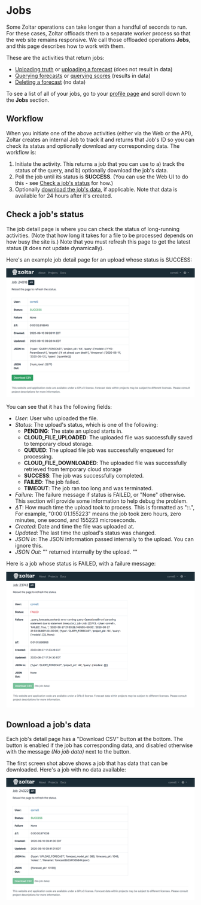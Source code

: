 # Jobs

Some Zoltar operations can take longer than a handful of seconds to run. For these cases, Zoltar offloads them to a separate worker process so that the web site remains responsive. We call those offloaded operations **Jobs**, and this page describes how to work with them.


These are the activities that return jobs:

- [Uploading truth](#xx) or [uploading a forecast](#xx) (does not result in data)
- [Querying forecasts](#xx) or [querying scores](#xx) (results in data)
- [Deleting a forecast](#xx) (no data)


To see a list of all of your jobs, go to your [profile page](Accounts.md#view-your-profile-page) and scroll down to the **Jobs** section.


## Workflow

When you initiate one of the above activities (either via the Web or the API), Zoltar creates an internal Job to track it and returns that Job's ID so you can check its status and optionally download any corresponding data. The workflow is:

1. Initiate the activity. This returns a job that you can use to a) track the status of the query, and b) optionally download the job's data.
1. Poll the job until its status is **SUCCESS**. (You can use the Web UI to do this - see [Check a job's status](#check-a-jobs-status) for how.)
1. Optionally [download the job's data](#download-a-jobs-data), if applicable. Note that data is available for 24 hours after it's created.


## Check a job's status

The job detail page is where you can check the status of long-running activities. (Note that how long it takes for a file to be processed depends on how busy the site is.) Note that you must refresh this page to get the latest status (it does not update dynamically).


Here's an example job detail page for an upload whose status is SUCCESS:

![Job detail page - success](img/job-success-data.png "Job detail page - success")

You can see that it has the following fields:

- _User_: User who uploaded the file.
- _Status_: The upload's status, which is one of the following:
    - **PENDING**: The state an upload starts in.
    - **CLOUD_FILE_UPLOADED**: The uploaded file was successfully saved to temporary cloud storage.
    - **QUEUED**: The upload file job was successfully enqueued for processing.
    - **CLOUD_FILE_DOWNLOADED**: The uploaded file was successfully retrieved from temporary cloud storage
    - **SUCCESS**: The job was successfully completed.
    - **FAILED**: The job failed.
    - **TIMEOUT**: The job ran too long and was terminated.
- _Failure_: The failure message if status is FAILED, or "None" otherwise. This section will provide some information to help debug the problem.
- _ΔT_: How much time the upload took to process. This is formatted as "<hours>:<minutes>:<seconds>.<microsecond>", For example, "0:00:01.155223" means the job took zero hours, zero minutes, one second, and 155223 microseconds.
- _Created_: Date and time the file was uploaded at.
- _Updated_: The last time the upload's status was changed.
- _JSON In_: The JSON information passed internally to the upload. You can ignore this.
- _JSON Out_: "" returned internally by the upload. ""


Here is a job whose status is FAILED, with a failure message:

![Job detail page - failed](img/job-failed.png "Job detail page - failed")


## Download a job's data

Each job's detail page has a "Download CSV" button at the bottom. The button is enabled if the job has corresponding data, and disabled otherwise with the message _(No job data)_ next to the button.

The first screen shot above shows a job that has data that can be downloaded. Here's a job with no data available:

![Job detail page - no data](img/job-success-no-data.png "Job detail page - no data")
